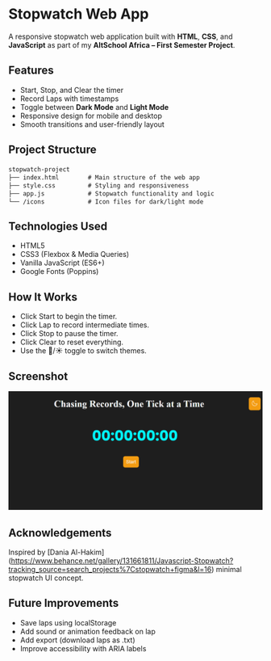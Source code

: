 # Stopwatch Web App

A responsive stopwatch web application built with **HTML**, **CSS**, and **JavaScript** as part of my **AltSchool Africa – First Semester Project**.


## Features

- Start, Stop, and Clear the timer
- Record Laps with timestamps
- Toggle between **Dark Mode** and **Light Mode**
- Responsive design for mobile and desktop
- Smooth transitions and user-friendly layout


## Project Structure

```plaintext
stopwatch-project
├── index.html        # Main structure of the web app
├── style.css         # Styling and responsiveness
├── app.js            # Stopwatch functionality and logic
└── /icons            # Icon files for dark/light mode
```


## Technologies Used

- HTML5
- CSS3 (Flexbox & Media Queries)
- Vanilla JavaScript (ES6+)
- Google Fonts (Poppins)


## How It Works

- Click Start to begin the timer.
- Click Lap to record intermediate times.
- Click Stop to pause the timer.
- Click Clear to reset everything.
- Use the 🌙/☀️ toggle to switch themes.


## Screenshot

<p align="center">
  <img src="./screenshot.png" alt="Stopwatch Web App Screenshot" width="700">
</p>


## Acknowledgements

Inspired by [Dania Al-Hakim] (https://www.behance.net/gallery/131661811/Javascript-Stopwatch?tracking_source=search_projects%7Cstopwatch+figma&l=16) minimal stopwatch UI concept.


## Future Improvements

- Save laps using localStorage
- Add sound or animation feedback on lap
- Add export (download laps as .txt)
- Improve accessibility with ARIA labels